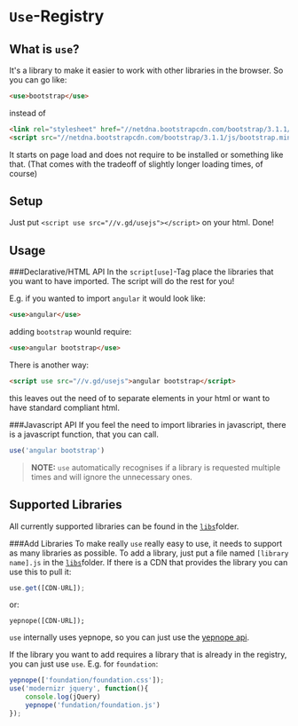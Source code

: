 `Use`-Registry
===

What is `use`?
---

It's a library to make it easier to work with other libraries in the browser. So you can go like:
```html
<use>bootstrap</use>
```
instead of
```html
<link rel="stylesheet" href="//netdna.bootstrapcdn.com/bootstrap/3.1.1/css/bootstrap.min.css">
<script src="//netdna.bootstrapcdn.com/bootstrap/3.1.1/js/bootstrap.min.js"></script>
```
It starts on page load and does not require to be  installed or something like that.
(That comes with the tradeoff of slightly longer loading times, of course)

Setup
---

Just put `<script use src="//v.gd/usejs"></script>` on your html. Done!

Usage
---

###Declarative/HTML API
In the `script[use]`-Tag place the libraries that you want to have imported. The script will do the rest for you!

E.g. if you wanted to import `angular` it would look like:

```html
<use>angular</use>
```

adding `bootstrap` wounld require:

```html
<use>angular bootstrap</use>
```
There is another way:
```html
<script use src="//v.gd/usejs">angular bootstrap</script>
```
this leaves out the need of to separate elements in your html or want to have standard compliant html.

###Javascript API
If you feel the need to import libraries in javascript, there is a javascript function, that you can call.
```javascript
use('angular bootstrap')
```

> **NOTE:** `use` automatically recognises if a library is requested multiple times and will ignore the unnecessary ones.
 
Supported Libraries
---

All currently supported libraries can be found in the [`libs`](https://github.com/csicar/Registry/tree/master/libs)folder.

###Add Libraries
To make really `use` really easy to use, it needs to support as many libraries as possible. To add a library, just put a file named `[library name].js` in the [`libs`](https://github.com/csicar/Registry/tree/master/libs)folder. If there is a CDN that provides the library you can use this to pull it:
```javascript
use.get([CDN-URL]);
```
or:
```
yepnope([CDN-URL]);
```

`use` internally uses yepnope, so you can just use the [yepnope api](http://yepnopejs.com/#api).

If the library you want to add requires a library that is already in the registry, you can just use `use`.
E.g. for `foundation`:
```javascript
yepnope(['foundation/foundation.css']);
use('modernizr jquery', function(){
	console.log(jQuery)
	yepnope('fundation/foundation.js')
});
```